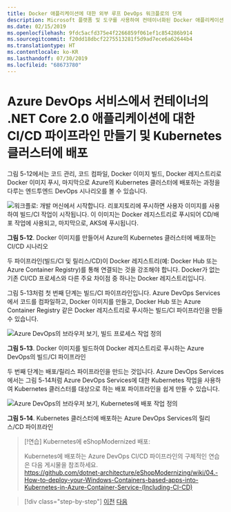 ```yaml
---
title: Docker 애플리케이션에 대한 외부 루프 DevOps 워크플로의 단계
description: Microsoft 플랫폼 및 도구를 사용하여 컨테이너화된 Docker 애플리케이션 수명 주기
ms.date: 02/15/2019
ms.openlocfilehash: 9fdc5acfd375e4f2266859f061ef1c854286b914
ms.sourcegitcommit: f20dd18dbcf2275513281f5d9ad7ece6a62644b4
ms.translationtype: HT
ms.contentlocale: ko-KR
ms.lasthandoff: 07/30/2019
ms.locfileid: "68673780"
---
```

# <a name="creating-cicd-pipelines-in-azure-devops-services-for-a-net-core-20-application-on-containers-and-deploying-to-a-kubernetes-cluster"></a>Azure DevOps 서비스에서 컨테이너의 .NET Core 2.0 애플리케이션에 대한 CI/CD 파이프라인 만들기 및 Kubernetes 클러스터에 배포

그림 5-12에서는 코드 관리, 코드 컴파일, Docker 이미지 빌드, Docker 레지스트리로 Docker 이미지 푸시, 마지막으로 Azure의 Kubernetes 클러스터에 배포하는 과정을 다루는 엔드투엔드 DevOps 시나리오를 볼 수 있습니다.

![워크플로: 개발 머신에서 시작합니다. 리포지토리에 푸시하면 사용자 이미지를 사용하여 빌드/CI 작업이 시작됩니다. 이 이미지는 Docker 레지스트리로 푸시되어 CD/배포 작업에 사용되고, 마지막으로, AKS에 푸시됩니다.](media/docker-workflow-ci-cd-aks.png)

**그림 5-12**. Docker 이미지를 만들어서 Azure의 Kubernetes 클러스터에 배포하는 CI/CD 시나리오

두 파이프라인(빌드/CI 및 릴리스/CD)이 Docker 레지스트리(예: Docker Hub 또는 Azure Container Registry)를 통해 연결되는 것을 강조해야 합니다. Docker가 없는 기존 CI/CD 프로세스와 다른 주요 차이점 중 하나는 Docker 레지스트리입니다.

그림 5-13처럼 첫 번째 단계는 빌드/CI 파이프라인입니다. Azure DevOps Services에서 코드를 컴파일하고, Docker 이미지를 만들고, Docker Hub 또는 Azure Container Registry 같은 Docker 레지스트리로 푸시하는 빌드/CI 파이프라인을 만들 수 있습니다.

![Azure DevOps의 브라우저 보기, 빌드 프로세스 작업 정의](media/build-ci-pipeline-azure-devops-push-to-docker-registry.png)

**그림 5-13**. Docker 이미지를 빌드하여 Docker 레지스트리로 푸시하는 Azure DevOps의 빌드/CI 파이프라인

두 번째 단계는 배포/릴리스 파이프라인을 만드는 것입니다. Azure DevOps Services에서는 그림 5-14처럼 Azure DevOps Services에 대한 Kubernetes 작업을 사용하여 Kubernetes 클러스터를 대상으로 하는 배포 파이프라인을 쉽게 만들 수 있습니다.

![Azure DevOps의 브라우저 보기, Kubernetes에 배포 작업 정의](media/release-cd-pipeline-azure-devops-deploy-to-kubernetes.png)

**그림 5-14**. Kubernetes 클러스터에 배포하는 Azure DevOps Services의 릴리스/CD 파이프라인

> [!연습] Kubernetes에 eShopModernized 배포:
>
> Kubernetes에 배포하는 Azure DevOps CI/CD 파이프라인의 구체적인 연습은 다음 게시물을 참조하세요. \
><https://github.com/dotnet-architecture/eShopModernizing/wiki/04.-How-to-deploy-your-Windows-Containers-based-apps-into-Kubernetes-in-Azure-Container-Service-(Including-CI-CD)>

>[!div class="step-by-step"]
>[이전](docker-application-outer-loop-devops-workflow.md)
>[다음](../run-manage-monitor-docker-environments/index.md)
